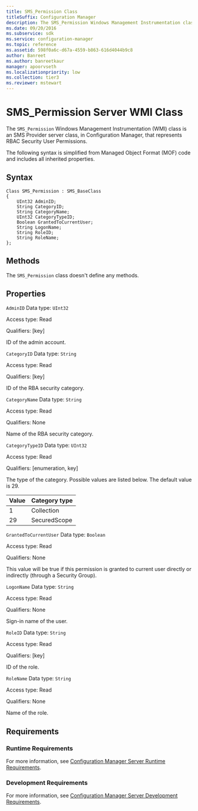 ```yaml
---
title: SMS_Permission Class
titleSuffix: Configuration Manager
description: The SMS_Permission Windows Management Instrumentation class is an SMS Provider server class, in Configuration Manager, that represents RBAC Security User Permissions.
ms.date: 09/20/2016
ms.subservice: sdk
ms.service: configuration-manager
ms.topic: reference
ms.assetid: 598f0a6c-d67a-4559-b863-616d4044b9c8
author: Banreet
ms.author: banreetkaur
manager: apoorvseth
ms.localizationpriority: low
ms.collection: tier3
ms.reviewer: mstewart
---
```

# SMS_Permission Server WMI Class
The `SMS_Permission` Windows Management Instrumentation (WMI) class is an SMS Provider server class, in Configuration Manager, that represents RBAC Security User Permissions.

 The following syntax is simplified from Managed Object Format (MOF) code and includes all inherited properties.

## Syntax

```
Class SMS_Permission : SMS_BaseClass
{
    UInt32 AdminID;
    String CategoryID;
    String CategoryName;
    UInt32 CategoryTypeID;
    Boolean GrantedToCurrentUser;
    String LogonName;
    String RoleID;
    String RoleName;
};
```

## Methods
 The `SMS_Permission` class doesn't define any methods.

## Properties
 `AdminID`
 Data type: `UInt32`

 Access type: Read

 Qualifiers: [key]

 ID of the admin account.

 `CategoryID`
 Data type: `String`

 Access type: Read

 Qualifiers: [key]

 ID of the RBA security category.

 `CategoryName`
 Data type: `String`

 Access type: Read

 Qualifiers: None

 Name of the RBA security category.

 `CategoryTypeID`
 Data type: `UInt32`

 Access type: Read

 Qualifiers: [enumeration, key]

 The type of the category. Possible values are listed below. The default value is 29.

|Value|Category type|
|-|-|
|1|Collection|
|29|SecuredScope|

 `GrantedToCurrentUser`
 Data type: `Boolean`

 Access type: Read

 Qualifiers: None

 This value will be true if this permission is granted to current user directly or indirectly (through a Security Group).

 `LogonName`
 Data type: `String`

 Access type: Read

 Qualifiers: None

 Sign-in name of the user.

 `RoleID`
 Data type: `String`

 Access type: Read

 Qualifiers: [key]

 ID of the role.

 `RoleName`
 Data type: `String`

 Access type: Read

 Qualifiers: None

 Name of the role.

## Requirements

### Runtime Requirements
 For more information, see [Configuration Manager Server Runtime Requirements](../../../../../develop/core/reqs/server-runtime-requirements.md).

### Development Requirements
 For more information, see [Configuration Manager Server Development Requirements](../../../../../develop/core/reqs/server-development-requirements.md).
